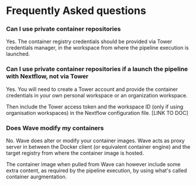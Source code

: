 # Frequently Asked questions

### Can I use private container repositories

Yes. The container registry credentials should be provided via Tower credentials
manager, in the workspace from where the pipeline execution is launched.

### Can I use private container repositories if a launch the pipeline with Nextflow, not via Tower

Yes. You will need to create a Tower account and provide the container credentials in your own
personal workspace or an organization workspace.

Then include the Tower access token and the workspace ID (only if using organisation workspaces) in the Nextflow
configuration file. [LINK TO DOC]

### Does Wave modify my containers

No. Wave does alter or modify your container images. Wave acts as proxy server
in between the Docker client (or equivalent container engine) and the target registry
from where the container image is hosted.

The container image when pulled from Wave can however include some extra content,
as required by the pipeline execution, by using what's called container aurgmentation.
